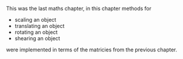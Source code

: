 This was the last maths chapter, in this chapter methods for

* scaling an object
* translating an object
* rotating an object
* shearing an object 

were implemented in terms of the matricies from the previous chapter.
